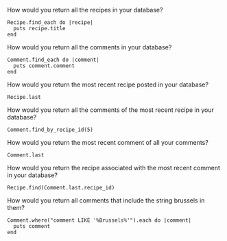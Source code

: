How would you return all the recipes in your database?
```
Recipe.find_each do |recipe|
  puts recipe.title  
end  
```

How would you return all the comments in your database?
```
Comment.find_each do |comment|
  puts comment.comment
end  
```
How would you return the most recent recipe posted in your database?
```
Recipe.last
```
How would you return all the comments of the most recent recipe in your database?
```
Comment.find_by_recipe_id(5)
```

How would you return the most recent comment of all your comments?
```
Comment.last
```

How would you return the recipe associated with the most recent comment in your database?
```
Recipe.find(Comment.last.recipe_id)
```
How would you return all comments that include the string brussels in them?
```
Comment.where("comment LIKE '%Brussels%'").each do |comment|
  puts comment
end
```
